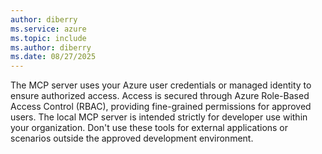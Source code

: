 ```yaml
---
author: diberry
ms.service: azure
ms.topic: include
ms.author: diberry
ms.date: 08/27/2025
---
```

The MCP server uses your Azure user credentials or managed identity to ensure authorized access. Access is secured through Azure Role-Based Access Control (RBAC), providing fine-grained permissions for approved users. The local MCP server is intended strictly for developer use within your organization. Don't use these tools for external applications or scenarios outside the approved development environment.